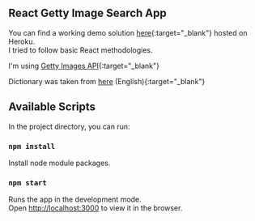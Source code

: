 ## React Getty Image Search App

You can find a working demo solution [here](https://pn-getty-image-search.herokuapp.com/){:target="_blank"} hosted on Heroku.<br>
I tried to follow basic React methodologies.

I'm using [Getty Images API](http://developers.gettyimages.com/docs/){:target="_blank"}

Dictionary was taken from [here](http://www.gwicks.net/dictionaries.htm) (English){:target="_blank"}

## Available Scripts

In the project directory, you can run:

### `npm install`

Install node module packages.

### `npm start`

Runs the app in the development mode.<br>
Open [http://localhost:3000](http://localhost:3000) to view it in the browser.



